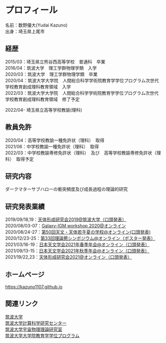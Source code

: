 # プロフィール
名前：数野優大(Yudai Kazuno)　<br>
出身：埼玉県上尾市　<br>


## 経歴
2015/03：埼玉県立熊谷西高等学校　普通科　卒業　<br>
2016/04：筑波大学　理工学群物理学類　入学 <br>
2020/03：筑波大学　理工学群物理学類　卒業 <br>
2020/04：筑波大学大学院　人間総合科学学術院教育学学位プログラム次世代学校教育創成理科教育領域　入学 <br>
2022/03：筑波大学大学院　人間総合科学学術院教育学学位プログラム次世代学校教育創成理科教育領域　修了予定 <br>

2022/04- 埼玉県立高等学校教諭(理科)

## 教員免許
2020/04：高等学校教諭一種免許状（理科）　取得　<br>
2021/06：中学校教諭一種免許状（理科）　取得<br>
2022/03：中学校教諭専修免許状（理科）　及び　高等学校教諭専修免許状（理科）　取得予定

## 研究内容
ダークマターサブハローの衝突頻度及び成長過程の理論的研究

## 研究発表業績
2019/09/18,19：[天体形成研究会2019@筑波大学（口頭発表）](https://www2.ccs.tsukuba.ac.jp/Astro/conferences/ccs/ja/2019/10/18/tentaikeisei/) <br>
2020/08/03-07：[Galaxy-IGM workshop 2020@オンライン](https://www2.ccs.tsukuba.ac.jp/Astro/conferences/domestic/en/2020/08/03/galaxy-igm/) <br>
2020/08/24-27：[第50回天文・天体若手夏の学校@オンライン(口頭発表)](http://astro-wakate.org/ss2020/) <br>
2020/12/23-25：[第33回理論懇シンポジウム@オンライン（ポスター発表）](https://sites.google.com/view/rironkon20/) <br>
2021/03/16-19：[日本天文学会2021年春季年会@オンライン（口頭発表）](https://www.asj.or.jp/nenkai/archive/2021a/) <br>
2021/09/13-15：[日本天文学会2021年秋季年会@オンライン（口頭発表）](https://www.asj.or.jp/nenkai/archive/2021b/) <br>
2021/19/22,23：[天体形成研究会2021@オンライン（口頭発表）](https://www2.ccs.tsukuba.ac.jp/Astro/conferences/ccs/ja/2021/10/22/tentaikeisei/) <br>


## ホームページ
<a href="https://kazuno1107.github.io" target="_blank" rel="noopener noreferrer">https://kazuno1107.github.io</a>

## 関連リンク
[筑波大学](https://www.tsukuba.ac.jp/) <br>
[筑波大学計算科学研究センター](https://www.ccs.tsukuba.ac.jp/) <br>
[筑波大学宇宙物理理論研究室](https://www2.ccs.tsukuba.ac.jp/Astro/home/ja/) <br>
[筑波大学大学院教育学学位プログラム](https://www.education.tsukuba.ac.jp/edu-mp/) <br>

<!--
**Kazuno1107/Kazuno1107** is a ✨ _special_ ✨ repository because its `README.md` (this file) appears on your GitHub profile.

Here are some ideas to get you started:

- 🔭 I’m currently working on ...
- 🌱 I’m currently learning ...
- 👯 I’m looking to collaborate on ...
- 🤔 I’m looking for help with ...
- 💬 Ask me about ...
- 📫 How to reach me: ...
- 😄 Pronouns: ...
- ⚡ Fun fact: ...
-->
